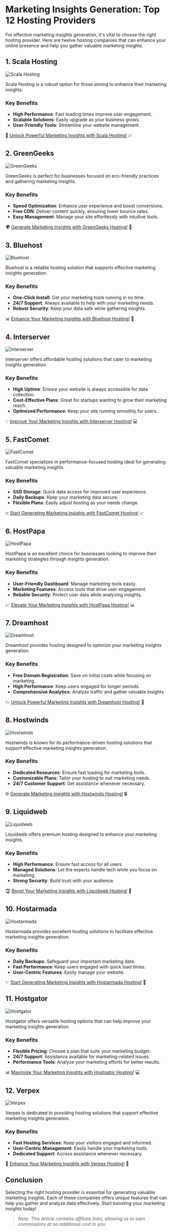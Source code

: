 # Marketing Insights Generation: Top 12 Hosting Providers

For effective marketing insights generation, it's vital to choose the right hosting provider. Here are twelve hosting companies that can enhance your online presence and help you gather valuable marketing insights.

## 1. **Scala Hosting**

![Scala Hosting](https://i.imgur.com/uJ5JIK3.png "Scala Web Hosting")

Scala Hosting is a robust option for those aiming to enhance their marketing insights.

### Key Benefits
- **High Performance**: Fast loading times improve user engagement.
- **Scalable Solutions**: Easily upgrade as your business grows.
- **User-Friendly Tools**: Streamline your website management.

🚀 [Unlock Powerful Marketing Insights with Scala Hosting!](https://snipitx.com/scala-jy) 📈

## 2. **GreenGeeks**

![GreenGeeks](https://i.imgur.com/eEwuntu.jpg "GreenGeeks Hosting")

GreenGeeks is perfect for businesses focused on eco-friendly practices and gathering marketing insights.

### Key Benefits
- **Speed Optimization**: Enhance user experience and boost conversions.
- **Free CDN**: Deliver content quickly, ensuring lower bounce rates.
- **Easy Management**: Manage your site effortlessly with intuitive tools.

🌍 [Generate Marketing Insights with GreenGeeks Hosting!](https://snipitx.com/greengeeks-jy) 🌱

## 3. **Bluehost**

![Bluehost](https://i.imgur.com/PasFF9E.jpeg "Bluehost Hosting")

Bluehost is a reliable hosting solution that supports effective marketing insights generation.

### Key Benefits
- **One-Click Install**: Get your marketing tools running in no time.
- **24/7 Support**: Always available to help with your marketing needs.
- **Robust Security**: Keep your data safe while gathering insights.

📊 [Enhance Your Marketing Insights with Bluehost Hosting!](https://snipitx.com/bluehost-jy) 🚀

## 4. **Interserver**

![Interserver](https://i.imgur.com/OM5dOEW.jpeg "Interserver Hosting")

Interserver offers affordable hosting solutions that cater to marketing insights generation.

### Key Benefits
- **High Uptime**: Ensure your website is always accessible for data collection.
- **Cost-Effective Plans**: Great for startups wanting to grow their marketing reach.
- **Optimized Performance**: Keep your site running smoothly for users.

💡 [Improve Your Marketing Insights with Interserver Hosting!](https://snipitx.com/interserver-jy) 💻

## 5. **FastComet**

![FastComet](https://i.imgur.com/7qgXuWp.png "FastComet Hosting")

FastComet specializes in performance-focused hosting ideal for generating valuable marketing insights.

### Key Benefits
- **SSD Storage**: Quick data access for improved user experience.
- **Daily Backups**: Keep your marketing data secure.
- **Flexible Plans**: Easily adjust hosting as your needs change.

🔥 [Start Generating Marketing Insights with FastComet Hosting!](https://snipitx.com/fastcomet-jy) 📈

## 6. **HostPapa**

![HostPapa](https://i.imgur.com/ouDTkvl.jpeg "HostPapa Hosting")

HostPapa is an excellent choice for businesses looking to improve their marketing strategies through insights generation.

### Key Benefits
- **User-Friendly Dashboard**: Manage marketing tools easily.
- **Marketing Features**: Access tools that drive user engagement.
- **Reliable Security**: Protect user data while analyzing insights.

📈 [Elevate Your Marketing Insights with HostPapa Hosting!](https://snipitx.com/hostpapa-jy) 📊

## 7. **Dreamhost**

![Dreamhost](https://i.imgur.com/rXIg8ip.jpeg "Dreamhost Hosting")

Dreamhost provides hosting designed to optimize your marketing insights generation.

### Key Benefits
- **Free Domain Registration**: Save on initial costs while focusing on marketing.
- **High Performance**: Keep users engaged for longer periods.
- **Comprehensive Analytics**: Analyze traffic and gather valuable insights.

📉 [Unlock Powerful Marketing Insights with Dreamhost Hosting!](https://snipitx.com/dreamhost-jy) 🌟

## 8. **Hostwinds**

![Hostwinds](https://i.imgur.com/53aSNXx.jpeg "Hostwinds Hosting")

Hostwinds is known for its performance-driven hosting solutions that support effective marketing insights generation.

### Key Benefits
- **Dedicated Resources**: Ensure fast loading for marketing tools.
- **Customizable Plans**: Tailor your hosting to suit marketing needs.
- **24/7 Customer Support**: Get assistance whenever necessary.

🌐 [Generate Marketing Insights with Hostwinds Hosting!](https://snipitx.com/hostwinds-jy) 🔒

## 9. **Liquidweb**

![Liquidweb](https://i.imgur.com/4IvT9SC.jpeg "Liquidweb Hosting")

Liquidweb offers premium hosting designed to enhance your marketing insights.

### Key Benefits
- **High Performance**: Ensure fast access for all users.
- **Managed Solutions**: Let the experts handle tech while you focus on marketing.
- **Strong Security**: Build trust with your audience.

🏆 [Boost Your Marketing Insights with Liquidweb Hosting!](https://snipitx.com/liquidweb-jy) 🚀

## 10. **Hostarmada**

![Hostarmada](https://i.imgur.com/KFbdf3o.jpeg "Hostarmada Hosting")

Hostarmada provides excellent hosting solutions to facilitate effective marketing insights generation.

### Key Benefits
- **Daily Backups**: Safeguard your important marketing data.
- **Fast Performance**: Keep users engaged with quick load times.
- **User-Centric Features**: Easily manage your website.

✨ [Start Generating Marketing Insights with Hostarmada Hosting!](https://snipitx.com/hostarmada-jy) 🌟

## 11. **Hostgator**

![Hostgator](https://i.imgur.com/BcVkH57.jpeg "Hostgator Hosting")

Hostgator offers versatile hosting options that can help improve your marketing insights generation.

### Key Benefits
- **Flexible Pricing**: Choose a plan that suits your marketing budget.
- **24/7 Support**: Assistance available for marketing-related issues.
- **Performance Tools**: Analyze your marketing efforts for better results.

📊 [Maximize Your Marketing Insights with Hostgator Hosting!](https://snipitx.com/hostgator-jy) 💻

## 12. **Verpex**

![Verpex](https://i.imgur.com/6x5LhiS.jpeg "Verpex Hosting")

Verpex is dedicated to providing hosting solutions that support effective marketing insights generation.

### Key Benefits
- **Fast Hosting Services**: Keep your visitors engaged and informed.
- **User-Centric Management**: Easily handle your marketing tools.
- **Dedicated Support**: Access assistance whenever necessary.

🔑 [Enhance Your Marketing Insights with Verpex Hosting!](https://snipitx.com/verpex-jy) 🌟

## Conclusion

Selecting the right hosting provider is essential for generating valuable marketing insights. Each of these companies offers unique features that can help you gather and analyze data effectively. Start boosting your marketing insights today!

> *Note: This article contains affiliate links, allowing us to earn commissions at no additional cost to you.*
